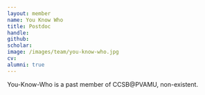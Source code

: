 ```yaml
---
layout: member
name: You Know Who
title: Postdoc
handle:
github: 
scholar: 
image: /images/team/you-know-who.jpg
cv:
alumni: true
---
```


You-Know-Who is a past member of CCSB@PVAMU, non-existent.
